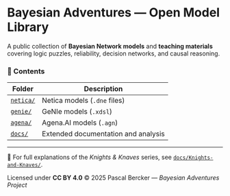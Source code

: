 # Bayesian Adventures — Open Model Library

A public collection of **Bayesian Network models** and **teaching materials**
covering logic puzzles, reliability, decision networks, and causal reasoning.

### 🧠 Contents
| Folder | Description |
|---------|-------------|
| [`netica/`](./netica/) | Netica models (`.dne` files) |
| [`genie/`](./genie/) | GeNIe models (`.xdsl`) |
| [`agena/`](./agena/) | Agena.AI models (`.agn`) |
| [`docs/`](./docs/) | Extended documentation and analysis |

---

📘 For full explanations of the *Knights & Knaves* series, see
[`docs/Knights-and-Knaves/`](./docs/Knights-and-Knaves/).

Licensed under **CC BY 4.0**
© 2025 Pascal Bercker — *Bayesian Adventures Project*

